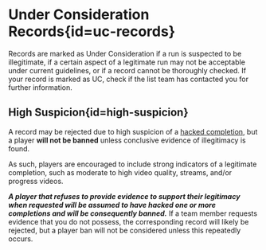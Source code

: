 <div class='panel fade js-scroll-anim' data-anim='fade'>

# Under Consideration Records{id=uc-records}

Records are marked as Under Consideration if a run is suspected to be illegitimate, if a certain aspect of a legitimate run may not be acceptable under current guidelines, or if a record cannot be thoroughly checked. If your record is marked as UC, check if the list team has contacted you for further information.

## High Suspicion{id=high-suspicion}

A record may be rejected due to high suspicion of a [hacked completion](/guidelines/eligibility/#hacks), but a player **will not be banned** unless conclusive evidence of illegitimacy is found.

As such, players are encouraged to include strong indicators of a legitimate completion, such as moderate to high video quality, streams, and/or progress videos.

**_A player that refuses to provide evidence to support their legitimacy when requested will be assumed to have hacked one or more completions and will be consequently banned._** If a team member requests evidence that you do not possess, the corresponding record will likely be rejected, but a player ban will not be considered unless this repeatedly occurs.

</div>
